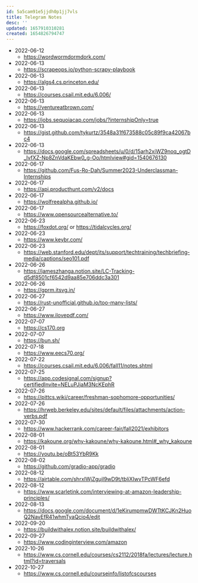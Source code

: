 ```yaml
---
id: 5a5cam91e5jjdh0p1jj7vls
title: Telegram Notes
desc: ''
updated: 1657910310281
created: 1654826794747
---
```


- 2022-06-12
	- https://wordwormdormdork.com/
- 2022-06-13
	- https://scrapeops.io/python-scrapy-playbook
- 2022-06-13
	- https://algs4.cs.princeton.edu/
- 2022-06-13
	- https://courses.csail.mit.edu/6.006/
- 2022-06-13
	- https://ventureatbrown.com/
- 2022-06-13
	- https://jobs.sequoiacap.com/jobs/?internshipOnly=true
- 2022-06-13
	- https://gist.github.com/tykurtz/3548a31f673588c05c89f9ca42067bc4
- 2022-06-13
	- https://docs.google.com/spreadsheets/u/0/d/15arh2xiWZ9noq_ogtD_IvfXZ-Np8ZnVdaKEbw0_g-Oo/htmlview#gid=1540676130
- 2022-06-17
	- https://github.com/Fus-Ro-Dah/Summer2023-Underclassman-Internships
- 2022-06-17
	- https://api.producthunt.com/v2/docs
- 2022-06-17
	- https://wolfreealpha.github.io/
- 2022-06-17
	- https://www.opensourcealternative.to/
- 2022-06-23
	- https://foxdot.org/ or https://tidalcycles.org/
- 2022-06-23
	- https://www.keybr.com/
- 2022-06-23
	- https://web.stanford.edu/dept/its/support/techtraining/techbriefing-media/captions/seo101.pdf
- 2022-06-26
	- https://jameszhanga.notion.site/LC-Tracking-d5df8501cf6542d9aa85e706ddc3a301
- 2022-06-26
	- https://gprm.itsvg.in/
- 2022-06-27
	- https://rust-unofficial.github.io/too-many-lists/
- 2022-06-27
	- https://www.ilovepdf.com/
- 2022-07-07
	- https://cs170.org
- 2022-07-07
	- https://bun.sh/
- 2022-07-18
	- https://www.eecs70.org/
- 2022-07-22
	- https://courses.csail.mit.edu/6.006/fall11/notes.shtml
- 2022-07-25
	- https://app.codesignal.com/signup?certifiedInvite=NELuPJjaM3NcKEphR
- 2022-07-26
	- https://pittcs.wiki/career/freshman-sophomore-opportunities/
- 2022-07-26
	- https://hrweb.berkeley.edu/sites/default/files/attachments/action-verbs.pdf
- 2022-07-30
	- https://www.hackerrank.com/career-fair/fall2021/exhibitors
- 2022-08-01
	- https://kakoune.org/why-kakoune/why-kakoune.html#_why_kakoune
- 2022-08-01
	- https://youtu.be/oBt53YbR9Kk
- 2022-08-02
	- https://github.com/gradio-app/gradio
- 2022-08-12
	- https://airtable.com/shrxIWjZgujl9wD9t/tbliXIwvTPcWF6efd
- 2022-08-12
	- https://www.scarletink.com/interviewing-at-amazon-leadership-principles/
- 2022-08-13
	- https://docs.google.com/document/d/1eKirumpmwDWTtKCJKn2HuoQ2NavEfR41whmTyaQcio4/edit
- 2022-09-20
	- https://buildwithalex.notion.site/buildwithalex/
- 2022-09-27
	- https://www.codinginterview.com/amazon
- 2022-10-26
	- https://www.cs.cornell.edu/courses/cs2112/2018fa/lectures/lecture.html?id=traversals
- 2022-10-27
	- https://www.cs.cornell.edu/courseinfo/listofcscourses

